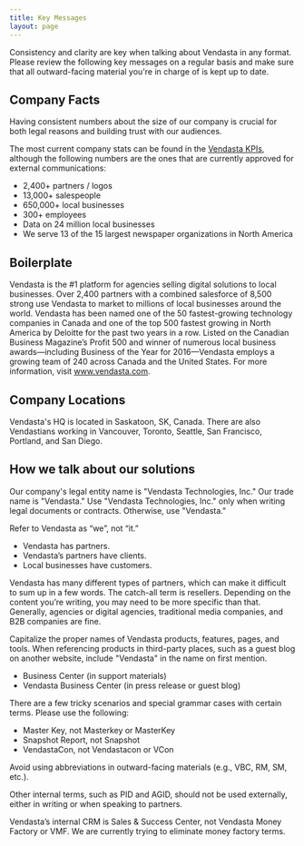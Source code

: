 ```yaml
---
title: Key Messages
layout: page
---
```


Consistency and clarity are key when talking about Vendasta in any format. Please review the following key messages on a regular basis and make sure that all outward-facing material you're in charge of is kept up to date.

## Company Facts

Having consistent numbers about the size of our company is crucial for both legal reasons and building trust with our audiences.

The most current company stats can be found in the [Vendasta KPIs](https://www.vendasta.com/kpi#), although the following numbers are the ones that are currently approved for external communications:

* 2,400+ partners / logos
* 13,000+ salespeople
* 650,000+ local businesses
* 300+ employees
* Data on 24 million local businesses
* We serve 13 of the 15 largest newspaper organizations in North America

## Boilerplate

Vendasta is the #1 platform for agencies selling digital solutions to local businesses. Over 2,400 partners with a combined salesforce of 8,500 strong use Vendasta to market to millions of local businesses around the world. Vendasta has been named one of the 50 fastest-growing technology companies in Canada and one of the top 500 fastest growing in North America by Deloitte for the past two years in a row. Listed on the Canadian Business Magazine’s Profit 500 and winner of numerous local business awards—including Business of the Year for 2016—Vendasta employs a growing team of 240 across Canada and the United States. For more information, visit www.vendasta.com.

## Company Locations

Vendasta's HQ is located in Saskatoon, SK, Canada. There are also Vendastians working in Vancouver, Toronto, Seattle, San Francisco, Portland, and San Diego.

## How we talk about our solutions

Our company's legal entity name is "Vendasta Technologies, Inc." Our trade name is "Vendasta." Use "Vendasta Technologies, Inc." only when writing legal documents or contracts. Otherwise, use "Vendasta."

Refer to Vendasta as “we”, not “it.” 

* Vendasta has partners.
* Vendasta’s partners have clients.
* Local businesses have customers.

Vendasta has many different types of partners, which can make it difficult to sum up in a few words. The catch-all term is resellers. Depending on the content you’re writing, you may need to be more specific than that. Generally, agencies or digital agencies, traditional media companies, and B2B companies are fine. 

Capitalize the proper names of Vendasta products, features, pages, and tools. When referencing products in third-party places, such as a guest blog on another website, include "Vendasta" in the name on first mention.

* Business Center (in support materials)
* Vendasta Business Center (in press release or guest blog)

There are a few tricky scenarios and special grammar cases with certain terms. Please use the following:

* Master Key, not Masterkey or MasterKey
* Snapshot Report, not Snapshot
* VendastaCon, not Vendastacon or VCon

Avoid using abbreviations in outward-facing materials (e.g., VBC, RM, SM, etc.).

Other internal terms, such as PID and AGID, should not be used externally, either in writing or when speaking to partners.

Vendasta’s internal CRM is Sales & Success Center, not Vendasta Money Factory or VMF. We are currently trying to eliminate money factory terms.





